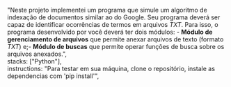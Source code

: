 "Neste projeto implementei um programa que simule um algoritmo de indexação de documentos similar ao do Google. Seu programa deverá ser capaz de identificar ocorrências de termos em arquivos _TXT_. Para isso, o programa desenvolvido por você deverá ter dois módulos: - **Módulo de gerenciamento de arquivos** que permite anexar arquivos de texto (formato _TXT_) e;- **Módulo de buscas** que permite operar funções de busca sobre os arquivos anexados.", \
stacks: ["Python"], \
instructions: "Para testar em sua máquina, clone o repositório, instale as dependencias com 'pip install'",
